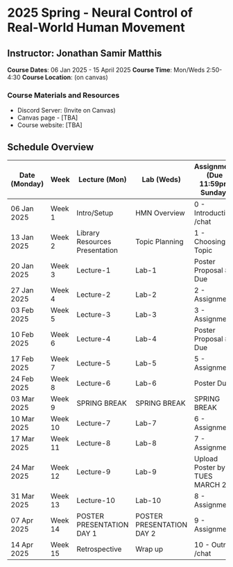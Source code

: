 # 2025 Spring - Neural Control of Real-World Human Movement

## Instructor: Jonathan Samir Matthis
 **Course Dates**: 06 Jan 2025 - 15 April 2025
 **Course Time**: Mon/Weds 2:50-4:30
 **Course Location**: (on canvas)

### Course Materials and Resources
- Discord Server: (Invite on Canvas)
- Canvas page - [TBA]
- Course website: [TBA]

## Schedule Overview

| Date (Monday) | Week    | Lecture (Mon)                     | Lab (Weds)                 | Assignment (Due 11:59pm Sunday) |
| ------------- | ------- | --------------------------------- | -------------------------- | ------------------------------- |
| 06 Jan 2025   | Week 1  | Intro/Setup                       | HMN Overview               | 0 - Introduction /chat          |
| 13 Jan 2025   | Week 2  | Library Resources Presentation    | Topic Planning             | 1 - Choosing a Topic            | 
| 20 Jan 2025   | Week 3  | Lecture-1                         | Lab-1                      | Poster Proposal #1 Due          |
| 27 Jan 2025   | Week 4  | Lecture-2                         | Lab-2                      | 2 - Assignment                  |
| 03 Feb 2025   | Week 5  | Lecture-3                         | Lab-3                      | 3 - Assignment                  |
| 10 Feb 2025   | Week 6  | Lecture-4                         | Lab-4                      | Poster Proposal #2 Due          |
| 17 Feb 2025   | Week 7  | Lecture-5                         | Lab-5                      | 5 - Assignment                  |
| 24 Feb 2025   | Week 8  | Lecture-6                         | Lab-6                      | Poster Due!                     |
| 03 Mar 2025   | Week 9  | SPRING BREAK                      | SPRING BREAK               | SPRING BREAK                    |
| 10 Mar 2025   | Week 10 | Lecture-7                         | Lab-7                      | 6 - Assignment                  |
| 17 Mar 2025   | Week 11 | Lecture-8                         | Lab-8                      | 7 - Assignment                  |
| 24 Mar 2025   | Week 12 | Lecture-9                         | Lab-9                     | Upload Poster by TUES MARCH 25  |
| 31 Mar 2025   | Week 13 | Lecture-10                        | Lab-10                     | 8 - Assignment                  |
| 07 Apr 2025   | Week 14 | POSTER PRESENTATION DAY 1         | POSTER PRESENTATION DAY 2  | 9 - Assignment                  |
| 14 Apr 2025   | Week 15 | Retrospective                     | Wrap up                    | 10 - Outro /chat                |

